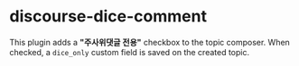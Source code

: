 # discourse-dice-comment

This plugin adds a **"주사위댓글 전용"** checkbox to the topic composer. When checked, a `dice_only` custom field is saved on the created topic.
